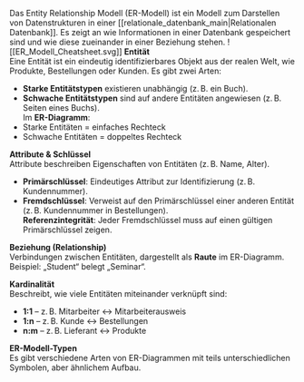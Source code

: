 Das Entity Relationship Modell (ER-Modell) ist ein Modell zum Darstellen von Datenstrukturen in einer [[relationale_datenbank_main|Relationalen Datenbank]]. Es zeigt an wie Informationen in einer Datenbank gespeichert sind und wie diese zueinander in einer Beziehung stehen.
![[ER_Modell_Cheatsheet.svg]]
**Entität**  
Eine Entität ist ein eindeutig identifizierbares Objekt aus der realen Welt, wie Produkte, Bestellungen oder Kunden. Es gibt zwei Arten:

- **Starke Entitätstypen** existieren unabhängig (z. B. ein Buch).
- **Schwache Entitätstypen** sind auf andere Entitäten angewiesen (z. B. Seiten eines Buchs).  
	Im **ER-Diagramm**:
- Starke Entitäten = einfaches Rechteck
- Schwache Entitäten = doppeltes Rechteck

**Attribute & Schlüssel**  
Attribute beschreiben Eigenschaften von Entitäten (z. B. Name, Alter).

- **Primärschlüssel**: Eindeutiges Attribut zur Identifizierung (z. B. Kundennummer).
- **Fremdschlüssel**: Verweist auf den Primärschlüssel einer anderen Entität (z. B. Kundennummer in Bestellungen).  
	**Referenzintegrität**: Jeder Fremdschlüssel muss auf einen gültigen Primärschlüssel zeigen.

**Beziehung (Relationship)**  
Verbindungen zwischen Entitäten, dargestellt als **Raute** im ER-Diagramm.  
Beispiel: „Student“ belegt „Seminar“.

**Kardinalität**  
Beschreibt, wie viele Entitäten miteinander verknüpft sind:

- **1:1** – z. B. Mitarbeiter ↔ Mitarbeiterausweis
- **1:n** – z. B. Kunde ↔ Bestellungen
- **n:m** – z. B. Lieferant ↔ Produkte

**ER-Modell-Typen**  
Es gibt verschiedene Arten von ER-Diagrammen mit teils unterschiedlichen Symbolen, aber ähnlichem Aufbau.